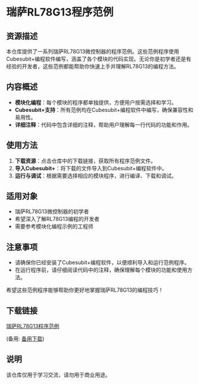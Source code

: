 # 瑞萨RL78G13程序范例

## 资源描述

本仓库提供了一系列瑞萨RL78G13微控制器的程序范例。这些范例程序使用Cubesubit+编程软件编写，涵盖了各个模块的代码实现。无论你是初学者还是有经验的开发者，这些范例都能帮助你快速上手并理解RL78G13的编程方法。

## 内容概述

- **模块化编程**：每个模块的程序都单独提供，方便用户按需选择和学习。
- **Cubesubit+支持**：所有范例均在Cubesubit+编程软件中编写，确保兼容性和易用性。
- **详细注释**：代码中包含详细的注释，帮助用户理解每一行代码的功能和作用。

## 使用方法

1. **下载资源**：点击仓库中的下载链接，获取所有程序范例文件。
2. **导入Cubesubit+**：将下载的文件导入到Cubesubit+编程软件中。
3. **运行与调试**：根据需要选择相应的模块程序，进行编译、下载和调试。

## 适用对象

- 瑞萨RL78G13微控制器的初学者
- 希望深入了解RL78G13编程的开发者
- 需要参考模块化编程示例的工程师

## 注意事项

- 请确保你已经安装了Cubesubit+编程软件，以便顺利导入和运行范例程序。
- 在运行程序前，请仔细阅读代码中的注释，确保理解每个模块的功能和使用方法。

希望这些范例程序能够帮助你更好地掌握瑞萨RL78G13的编程技巧！

## 下载链接
[瑞萨RL78G13程序范例](https://pan.quark.cn/s/ba7f4ff37ff4) 

(备用: [备用下载](https://pan.baidu.com/s/1EqZq25klu97FJquDJQ-tVQ?pwd=1234))

## 说明

该仓库仅用于学习交流，请勿用于商业用途。
